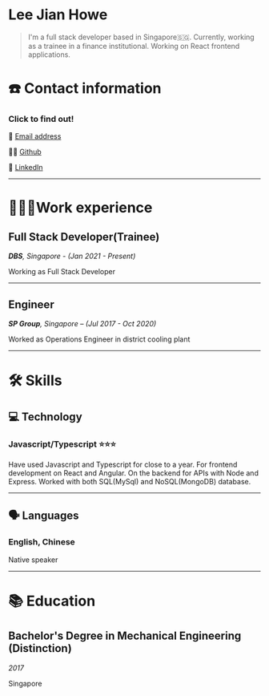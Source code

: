 # Lee Jian Howe

> I'm a full stack developer based in Singapore🇸🇬. Currently, working as a trainee in a finance institutional. Working on React frontend applications.

# ☎️ Contact information

### Click to find out!

📧 [Email address](mailto:jianhowe@gmail.com)

✍🏻 [Github](http://github.com/leejianhowe)

🔗 [LinkedIn](http://linkedin.com/in/jianhowe/)

---

# 👨🏻‍💻Work experience

## Full Stack Developer(Trainee)

***DBS**, Singapore - (Jan 2021 - Present)*

Working as Full Stack Developer

---

## Engineer

***SP Group**, Singapore – (Jul 2017 - Oct 2020)*

Worked as Operations Engineer in district cooling plant

---

# 🛠 Skills

## 💻 Technology

### Javascript/Typescript ⭐️⭐️⭐️

Have used Javascript and Typescript for close to a year. For frontend development on React and Angular. On the backend for APIs with Node and Express. Worked with both SQL(MySql) and NoSQL(MongoDB) database.

---

## 🗣 Languages

### English, Chinese

Native speaker

---

# 📚 Education

## **Bachelor's Degree in Mechanical Engineering (Distinction)**

*2017*

Singapore
